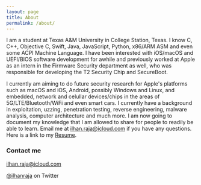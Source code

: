 ```yaml
---
layout: page
title: About
permalink: /about/
---
```


I am a student at Texas A&M University in College Station, Texas. I know C, C++, Objective C, Swift, Java, JavaScript, Python, x86/ARM ASM and even some ACPI Machine Language. I have been interested with iOS/macOS and UEFI/BIOS software development for awhile and previously worked at Apple as an intern in the Firmware Security department as well, who was responsible for developing the T2 Security Chip and SecureBoot.

I currently am aiming to do future security research for Apple's platforms such as macOS and iOS, Android, possibly Windows and Linux, and embedded, network and celullar devices/chips in the areas of 5G/LTE/Bluetooth/WiFi and even smart cars. I currently have a background in exploitation, uzzing, penetration testing, reverse engineering, malware analysis, computer architecture and much more. I am now going to document my knowledge that I am allowed to share for people to readily be able to learn. Email me at ilhan.raja@icloud.com if you have any questions. Here is a link to my [Resume](https://github.com/YungRaj/YungRaj.github.io/raw/master/Resume.pdf).

### Contact me

[ilhan.raja@icloud.com](mailto:ilhan.raja@icloud.com)

[@ilhanraja](https://twitter.com/ilhanraja) on Twitter
